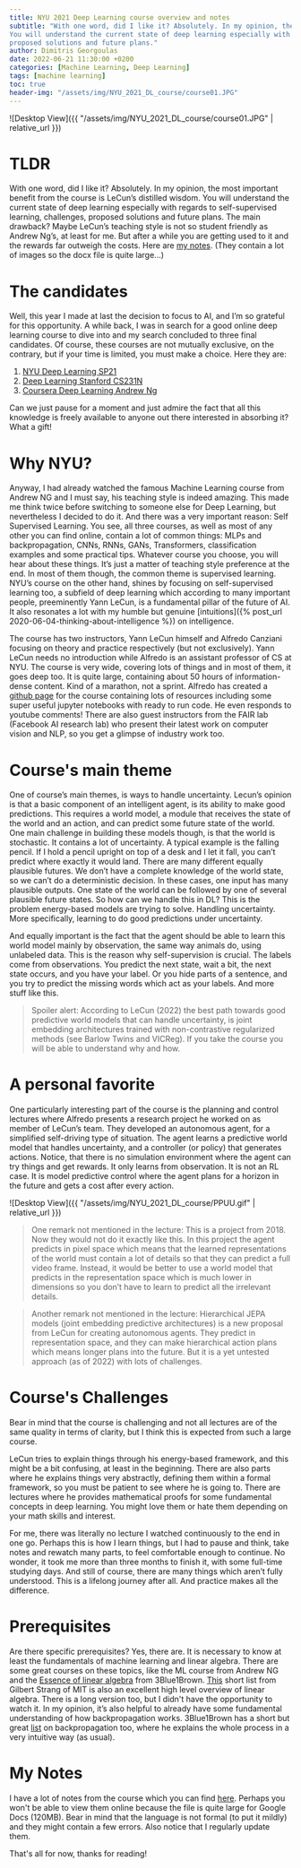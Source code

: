 ```yaml
---
title: NYU 2021 Deep Learning course overview and notes 
subtitle: "With one word, did I like it? Absolutely. In my opinion, the most important benefit from the course is LeCun’s distilled wisdom. 
You will understand the current state of deep learning especially with regards to self-supervised learning, challenges, 
proposed solutions and future plans."
author: Dimitris Georgoulas
date: 2022-06-21 11:30:00 +0200
categories: [Machine Learning, Deep Learning]
tags: [machine learning]
toc: true 
header-img: "/assets/img/NYU_2021_DL_course/course01.JPG"
---
```


 ![Desktop View]({{ "/assets/img/NYU_2021_DL_course/course01.JPG" | relative_url }})  

# TLDR
With one word, did I like it? Absolutely. In my opinion, the most important benefit from the course is LeCun’s distilled wisdom. 
You will understand the current state of deep learning especially with regards to self-supervised learning, challenges, 
proposed solutions and future plans. The main drawback? Maybe LeCun’s teaching style is not so student friendly 
as Andrew Ng’s, at least for me. But after a while you are getting used to it and the rewards far outweigh the costs. Here are 
[my notes](https://docs.google.com/document/d/1F2MtqLlLFmxYcpXRRd-kSz8Csi2VSgmZ/edit?usp=sharing&ouid=101182743259035030658&rtpof=true&sd=true).
(They contain a lot of images so the docx file is quite large...)

# The candidates
Well, this year I made at last the decision to focus to AI, and I’m so grateful for this opportunity. A while back, 
I was in search for a good online deep learning course to dive into and my search concluded to three final candidates. 
Of course, these courses are not mutually exclusive, on the contrary, but if your time is limited, you must make a choice. 
Here they are:
1. [NYU Deep Learning SP21](https://www.youtube.com/playlist?list=PLLHTzKZzVU9e6xUfG10TkTWApKSZCzuBI) 
2. [Deep Learning Stanford CS231N](https://www.youtube.com/playlist?list=PLSVEhWrZWDHQTBmWZufjxpw3s8sveJtnJ) 
3. [Coursera Deep Learning Andrew Ng](https://www.youtube.com/playlist?list=PLkRLdi-c79HKEWoi4oryj-Cx-e47y_NcM)

Can we just pause for a moment and just admire the fact that all this knowledge is freely available to anyone out 
there interested in absorbing it? What a gift!

# Why NYU?
Anyway, I had already watched the famous Machine Learning course from Andrew NG and I must say, his teaching style is indeed amazing. 
This made me think twice before switching to someone else for Deep Learning, but nevertheless I decided to do it. 
And there was a very important reason: Self Supervised Learning. You see, all three courses, as well as most of any 
other you can find online, contain a lot of common things: MLPs and backpropagation, CNNs, RNNs, GANs, Transformers, 
classification examples and some practical tips. Whatever course you choose, you will hear about these things. 
It’s just a matter of teaching style preference at the end. In most of them though, the common theme is supervised learning. 
NYU’s course on the other hand, shines by focusing on self-supervised learning too, a subfield of deep learning which according 
to many important people, preeminently Yann LeCun, is a fundamental pillar of the future of AI. It also resonates 
a lot with my humble but genuine [intuitions]({% post_url 2020-06-04-thinking-about-intelligence %}) on intelligence. 

The course has two instructors, Yann LeCun himself and Alfredo Canziani focusing on theory and practice respectively 
(but not exclusively). Yann LeCun needs no introduction while Alfredo is an assistant professor of CS at NYU. 
The course is very wide, covering lots of things and in most of them, it goes deep too. It is quite large, 
containing about 50 hours of information-dense content. Kind of a marathon, not a sprint. 
Alfredo has created a [github page](https://atcold.github.io/NYU-DLSP21/) for the course containing lots of resources 
including some super useful jupyter notebooks with ready to run code. He even responds to youtube comments! 
There are also guest instructors from the FAIR lab (Facebook AI research lab) who present their latest work on 
computer vision and NLP, so you get a glimpse of industry work too. 

# Course's main theme
One of course’s main themes, is ways to handle uncertainty. Lecun’s opinion is that a basic component of an intelligent agent, 
is its ability to make good predictions. This requires a world model, a module that receives the state of the world 
and an action, and can predict some future state of the world. One main challenge in building these models though, 
is that the world is stochastic. It contains a lot of uncertainty. A typical example is the falling pencil. 
If I hold a pencil upright on top of a desk and I let it fall, you can’t predict where exactly it would land. 
There are many different equally plausible futures. We don’t have a complete knowledge of the world state, 
so we can’t do a deterministic decision. In these cases, one input has many plausible outputs. 
One state of the world can be followed by one of several plausible future states. So how can we handle this in DL? 
This is the problem energy-based models are trying to solve. Handling uncertainty. 
More specifically, learning to do good predictions under uncertainty. 

And equally important is the fact that the agent should be able to learn this world model mainly by observation, 
the same way animals do, using unlabeled data. This is the reason why self-supervision is crucial. 
The labels come from observations. You predict the next state, wait a bit, the next state occurs, and you have your label. 
Or you hide parts of a sentence, and you try to predict the missing words which act as your labels. And more stuff like this. 

>Spoiler alert: According to LeCun (2022) the best path towards good predictive world models that can handle uncertainty, 
is joint embedding architectures trained with non-contrastive regularized methods (see Barlow Twins and VICReg). 
If you take the course you will be able to understand why and how. 

# A personal favorite
One particularly interesting part of the course is the planning and control lectures where Alfredo presents a research 
project he worked on as member of LeCun’s team. They developed an autonomous agent, for a simplified self-driving type of situation. 
The agent learns a predictive world model that handles uncertainty, and a controller (or policy) that generates actions. 
Notice, that there is no simulation environment where the agent can try things and get rewards. It only learns from observation. 
It is not an RL case. It is model predictive control where the agent plans for a horizon in the future and gets a cost after every action. 

 ![Desktop View]({{ "/assets/img/NYU_2021_DL_course/PPUU.gif" | relative_url }})  

> One remark not mentioned in the lecture: This is a project from 2018. Now they would not do it exactly like this. 
> In this project the agent predicts in pixel space which means that the learned representations of the world must 
> contain a lot of details so that they can predict a full video frame. Instead, it would be better to use a world 
> model that predicts in the representation space which is much lower in dimensions so you don’t have to learn to 
> predict all the irrelevant details.

> Another remark not mentioned in the lecture: Hierarchical JEPA models (joint embedding predictive architectures) is 
> a new proposal from LeCun for creating autonomous agents. They predict in representation space, and they can make 
> hierarchical action plans which means longer plans into the future. But it is a yet untested approach (as of 2022) 
> with lots of challenges. 

# Course's Challenges
Bear in mind that the course is challenging and not all lectures are of the same quality in terms of clarity, 
but I think this is expected from such a large course.

LeCun tries to explain things through his energy-based framework, and this might be a bit confusing, at least in the beginning. 
There are also parts where he explains things very abstractly, defining them within a formal framework, 
so you must be patient to see where he is going to. There are lectures where he provides mathematical proofs for some 
fundamental concepts in deep learning. You might love them or hate them depending on your math skills and interest. 

For me, there was literally no lecture I watched continuously to the end in one go. Perhaps this is how I learn things, 
but I had to pause and think, take notes and rewatch many parts, to feel comfortable enough to continue. 
No wonder, it took me more than three months to finish it, with some full-time studying days. And still of course, 
there are many things which aren’t fully understood. This is a lifelong journey after all. And practice makes all the difference. 

# Prerequisites
Are there specific prerequisites? Yes, there are. It is necessary to know at least the fundamentals of machine learning
and linear algebra. There are some great courses on these topics, like the ML course from Andrew NG 
and the [Essence of linear algebra](https://www.youtube.com/playlist?list=PLZHQObOWTQDPD3MizzM2xVFitgF8hE_ab) from 3Blue1Brown. 
[This](https://www.youtube.com/watch?v=YrHlHbtiSM0&list=PLUl4u3cNGP61iQEFiWLE21EJCxwmWvvek) short list from Gilbert Strang 
of MIT is also an excellent high level overview of linear algebra. There is a long version too, but I didn't have the opportunity to watch it. In my opinion, it’s also 
helpful to already have some fundamental understanding of how backpropagation works. 3Blue1Brown 
has a short but great [list](https://www.youtube.com/watch?v=aircAruvnKk&list=PLZHQObOWTQDNU6R1_67000Dx_ZCJB-3pi) 
on backpropagation too, where he explains the whole process in a very intuitive way (as usual).

# My Notes
I have a lot of notes from the course which you can find [here](https://docs.google.com/document/d/1F2MtqLlLFmxYcpXRRd-kSz8Csi2VSgmZ/edit?usp=sharing&ouid=101182743259035030658&rtpof=true&sd=true). 
Perhaps you won't be able to view them online because the file is quite large for Google Docs (120MB). 
Bear in mind that the language is not formal (to put it mildly) and they might contain a few errors. 
Also notice that I regularly update them. 

That's all for now, thanks for reading!